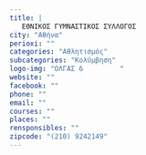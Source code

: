 ```yaml
---
title: |
   ΕΘΝΙΚΟΣ ΓΥΜΝΑΣΤΙΚΟΣ ΣΥΛΛΟΓΟΣ
city: "Αθήνα"
perioxi: ""
categories: "Αθλητισμός"
subcategories: "Κολύμβηση"
logo-img: "ΟΛΓΑΣ 6         "
website: ""
facebook: ""
phone: ""
email: ""
courses: ""
places: ""
rensponsibles: ""
zipcode: "(210) 9242149"
---
```




